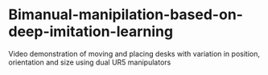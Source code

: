 # Bimanual-manipilation-based-on-deep-imitation-learning
Video demonstration of moving and placing desks with variation in position, orientation and size using dual UR5 manipulators
